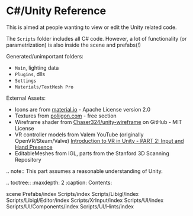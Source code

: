 # C#/Unity Reference

This is aimed at people wanting to view or edit the Unity related code.

The `Scripts` folder includes all C# code. 
However, a lot of functionality (or parametrization) is also inside the scene and prefabs(!)

Generated/unimportant folders:
- `Main`, lighting data
- `Plugins`, dlls
- `Settings`
- `Materials/TextMesh Pro`

External Assets:

- Icons are from [material.io](https://material.io/resources/icons) - Apache License version 2.0
- Textures from [poliigon.com](https://poliigon.com) - free section
- Wireframe shader from [Chaser324/unity-wireframe](https://github.com/Chaser324/unity-wireframe) on GitHub - MIT License
- VR controller models from Valem YouTube (originally OpenVR/Steam/Valve) [Introduction to VR in Unity - PART 2: Input and Hand Presence](https://youtu.be/VdT0zMcggTQ)
- EditableMeshes from IGL, parts from the Stanford 3D Scanning Repository

.. note::
   This part assumes a reasonable understanding of Unity.

.. toctree::
   :maxdepth: 2
   :caption: Contents:

   scene
   Prefabs/index
   Scripts/index
   Scripts/Libigl/index
   Scripts/Libigl/Editor/index
   Scripts/XrInput/index
   Scripts/UI/index
   Scripts/UI/Components/index
   Scripts/UI/Hints/index